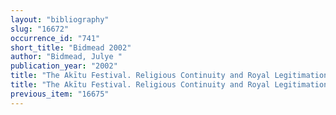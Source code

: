```yaml
---
layout: "bibliography"
slug: "16672"
occurrence_id: "741"
short_title: "Bidmead 2002"
author: "Bidmead, Julye "
publication_year: "2002"
title: "The Akītu Festival. Religious Continuity and Royal Legitimation in Mesopotamia, Gorgias Dissertations Near Eastern Studies 2 (New Jersey)"
title: "The Akītu Festival. Religious Continuity and Royal Legitimation in Mesopotamia, Gorgias Dissertations Near Eastern Studies 2 (New Jersey)"
previous_item: "16675"
---
```

